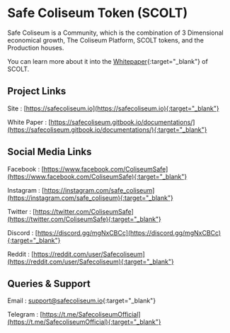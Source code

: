 # Safe Coliseum Token (SCOLT)

Safe Coliseum is a Community, which is the combination of 3 Dimensional economical growth, The Coliseum Platform, SCOLT tokens, and the Production houses.

You can learn more about it into the [Whitepaper](https://safecoliseum.gitbook.io/documentations/){:target="_blank"} of SCOLT.

## Project Links

Site : [https://safecoliseum.io](https://safecoliseum.io){:target="_blank"}

White Paper : [https://safecoliseum.gitbook.io/documentations/](https://safecoliseum.gitbook.io/documentations/){:target="_blank"}


## Social Media Links

Facebook : [https://www.facebook.com/ColiseumSafe](https://www.facebook.com/ColiseumSafe){:target="_blank"}

Instagram : [https://instagram.com/safe_coliseum](https://instagram.com/safe_coliseum){:target="_blank"}

Twitter : [https://twitter.com/ColiseumSafe](https://twitter.com/ColiseumSafe){:target="_blank"}

Discord : [https://discord.gg/mgNxCBCc](https://discord.gg/mgNxCBCc){:target="_blank"}

Reddit : [https://reddit.com/user/Safecoliseum](https://reddit.com/user/Safecoliseum){:target="_blank"}

## Queries & Support

Email : [support@safecoliseum.io](support@safecoliseum.io){:target="_blank"}

Telegram : [https://t.me/SafecoliseumOfficial](https://t.me/SafecoliseumOfficial){:target="_blank"}

